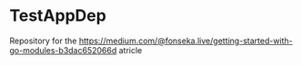 # TestAppDep

Repository for the https://medium.com/@fonseka.live/getting-started-with-go-modules-b3dac652066d atricle 
